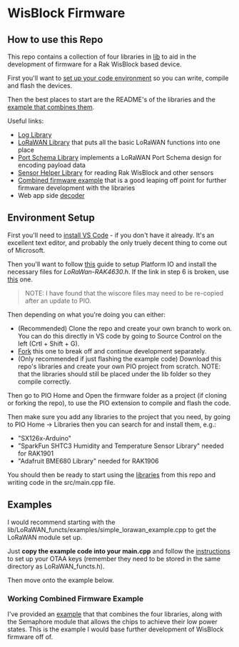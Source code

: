 # WisBlock Firmware

## How to use this Repo

This repo contains a collection of four libraries in [lib](./lib) to aid in the development of firmware for a Rak WisBlock based device.

First you'll want to [set up your code environment](#environment-setup) so you can write, compile and flash the devices.

Then the best places to start are the README's of the libraries and the [example that combines them](#working-combined-example/).

Useful links:

- [Log Library](./lib/Logging/)
- [LoRaWAN Library](./lib/LoRaWAN_functs/) that puts all the basic LoRaWAN functions into one place
- [Port Schema Library](./lib/PortSchema) implements a LoRaWAN Port Schema design for encoding payload data
- [Sensor Helper Library](./lib/SensorHelper/) for reading Rak WisBlock and other sensors
- [Combined firmware example](./examples/Combined_lib_example/) that is a good leaping off point for further firmware development with the libraries
- Web app side [decoder](../Ubidots/PayloadDecoder/)

## Environment Setup

First you'll need to [install VS Code](https://code.visualstudio.com/Download) - if you don't have it already. It's an excellent text editor, and probably the only truely decent thing to come out of Microsoft.

Then you'll want to follow [this](https://docs.rakwireless.com/Knowledge-Hub/Learn/Board-Support-Package-Installation-in-PlatformIO/) guide to setup Platform IO and install the necessary files for _LoRaWan-RAK4630.h_. If the link in step 6 is broken, use [this](https://github.com/RAKWireless/WisBlock) one.

> NOTE: I have found that the wiscore files may need to be re-copied after an update to PIO.

Then depending on what you're doing you can either:

- (Recommended) Clone the repo and create your own branch to work on. You can do this directly in VS code by going to Source Control on the left (Crtl + Shift + G).
- [Fork](https://docs.github.com/en/get-started/quickstart/fork-a-repo) this one to break off and continue development separately.
- (Only recommended if just flashing the example code) Download this repo's libraries and create your own PIO project from scratch. NOTE: that the libraries should still be placed under the lib folder so they compile correctly.

Then go to PIO Home and Open the firmware folder as a project (if cloning or forking the repo), to use the PIO extension to compile and flash the code.

Then make sure you add any libraries to the project that you need, by going to PIO Home -> Libraries then you can search for and install them, e.g.:

- "SX126x-Arduino"
- "SparkFun SHTC3 Humidity and Temperature Sensor Library" needed for RAK1901
- "Adafruit BME680 Library" needed for RAK1906

You should then be ready to start using the [libraries](./lib/) from this repo and writing code in the src/main.cpp file.

## Examples

I would recommend starting with the lib/LoRaWAN_functs/examples/simple_lorawan_example.cpp to get the LoRaWAN module set up.

Just **copy the example code into your main.cpp** and follow the [instructions](./lib/LoRaWAN_functs/#otaa-keys) to set up your OTAA keys (remember they need to be stored in the same directory as LoRaWAN_functs.h).

Then move onto the example below.

### Working Combined Firmware Example

I've provided an [example](./examples/Combined_lib_example/) that that combines the four libraries, along with the Semaphore module that allows the chips to achieve their low power states. This is the example I would base further development of WisBlock firmware off of.

